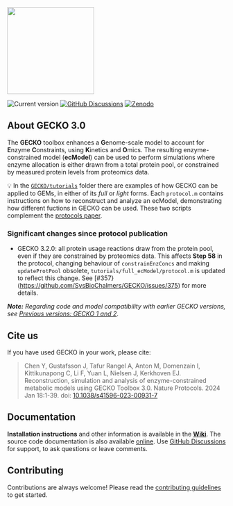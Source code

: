 <img src="./GECKO.png" width="200px">

![Current version](https://badge.fury.io/gh/sysbiochalmers%2Fgecko.svg)
[![GitHub Discussions](https://img.shields.io/github/discussions-search?query=repo%3Asysbiochalmers%2Fgecko&label=GitHub%20Discussions)](https://github.com/SysBioChalmers/GECKO/discussions)
[![Zenodo](https://zenodo.org/badge/DOI/10.5281/zenodo.7699818.svg)](https://doi.org/10.5281/zenodo.7699818)

## About GECKO 3.0

The **GECKO** toolbox enhances a **G**enome-scale model to account for **E**nzyme **C**onstraints, using **K**inetics and **O**mics. The resulting enzyme-constrained model (**ecModel**) can be used to perform simulations where enzyme allocation is either drawn from a total protein pool, or constrained by measured protein levels from proteomics data.

💡 In the [`GECKO/tutorials`](https://github.com/SysBioChalmers/GECKO/tree/main/tutorials) folder there are examples of how GECKO can be applied to GEMs, in either of its _full_ or _light_ forms. Each `protocol.m` contains instructions on how to reconstruct and analyze an ecModel, demonstrating how different fuctions in GECKO can be used. These two scripts complement the [protocols paper](#citation).

### Significant changes since protocol publication
- GECKO 3.2.0: all protein usage reactions draw from the protein pool, even if they are constrained by proteomics data. This affects **Step 58** in the protocol, changing behaviour of `constrainEnzConcs` and making `updateProtPool` obsolete, `tutorials/full_ecModel/protocol.m` is updated to reflect this change. See [#357}(https://github.com/SysBioChalmers/GECKO/issues/375) for more details.  
  
_**Note:** Regarding code and model compatibility with earlier GECKO versions, see [Previous versions: GECKO 1 and 2](https://github.com/SysBioChalmers/GECKO/wiki/Previous-versions:-GECKO-1-and-2)_.

## Cite us

If you have used GECKO in your work, please cite:

> Chen Y, Gustafsson J, Tafur Rangel A, Anton M, Domenzain I, Kittikunapong C, Li F, Yuan L, Nielsen J, Kerkhoven EJ. Reconstruction, simulation and analysis of enzyme-constrained metabolic models using GECKO Toolbox 3.0. Nature Protocols. 2024 Jan 18:1-39. doi: [10.1038/s41596-023-00931-7](https://doi.org/10.1038/s41596-023-00931-7)

## Documentation
**Installation instructions** and other information is available in the **[Wiki](https://github.com/SysBioChalmers/GECKO/wiki)**. The source code documentation is also available 
[online](http://sysbiochalmers.github.io/GECKO/doc/). Use [GitHub Discussions](https://github.com/SysBioChalmers/GECKO/discussions) for support, to ask questions or leave comments.

## Contributing

Contributions are always welcome! Please read the [contributing guidelines](https://github.com/SysBioChalmers/GECKO/blob/main/.github/CONTRIBUTING.md) to get started.
